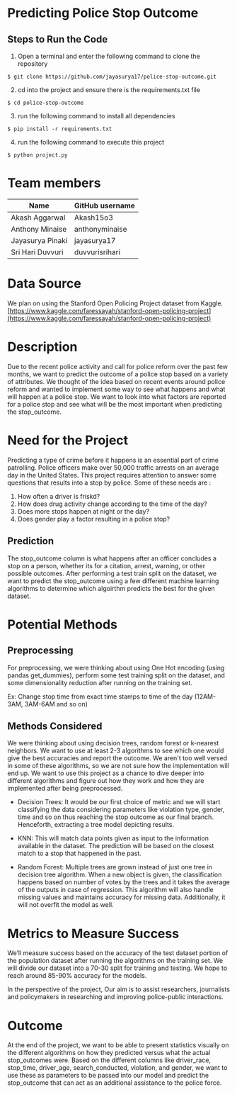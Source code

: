 # **Predicting Police Stop Outcome**


## Steps to Run the Code

1. Open a terminal and enter the following command to clone the repository
```
$ git clone https://github.com/jayasurya17/police-stop-outcome.git
```

2. cd into the project and ensure there is the requirements.txt file
```
$ cd police-stop-outcome
```

3. run the following command to install all dependencies 
```
$ pip install -r requirements.txt
```

4. run the following command to execute this project
```
$ python project.py
```

# Team members

| Name             | GitHub username |
| ---------------- | --------------- |
| Akash Aggarwal   | Akash15o3       |
| Anthony Minaise  | anthonyminaise  |
| Jayasurya Pinaki | jayasurya17     |
| Sri Hari Duvvuri | duvvurisrihari  |

# Data Source

We plan on using the Stanford Open Policing Project dataset from Kaggle. [https://www.kaggle.com/faressayah/stanford-open-policing-project](https://www.kaggle.com/faressayah/stanford-open-policing-project)

# Description

Due to the recent police activity and call for police reform over the past few months, we want to predict the outcome of a police stop based on a variety of attributes. We thought of the idea based on recent events around police reform and wanted to implement some way to see what happens and what will happen at a police stop. We want to look into what factors are reported for a police stop and see what will be the most important when predicting the stop_outcome.

# Need for the Project

Predicting a type of crime before it happens is an essential part of crime patrolling. Police officers make over 50,000 traffic arrests on an average day in the United States. This project requires attention to answer some questions that results into a stop by police. Some of these needs are :

1. How often a driver is friskd?
2. How does drug activity change according to the time of the day?
3. Does more stops happen at night or the day?
4. Does gender play a factor resulting in a police stop?

## Prediction

The stop_outcome column is what happens after an officer concludes a stop on a person, whether its for a citation, arrest, warning, or other possible outcomes. After performing a test train split on the dataset, we want to predict the stop_outcome using a few different machine learning algorithms to determine which algoirthm predicts the best for the given dataset.

# Potential Methods

## Preprocessing

For preprocessing, we were thinking about using One Hot encoding (using pandas get_dummies), perform some test training split on the dataset, and some dimensionality reduction after running on the training set.

Ex: Change stop time from exact time stamps to time of the day (12AM-3AM, 3AM-6AM and so on)

## Methods Considered

We were thinking about using decision trees, random forest or k-nearest neighbors. We want to use at least 2-3 algorithms to see which one would give the best accuracies and report the outcome. We aren't too well versed in some of these algorithms, so we are not sure how the implementation will end up. We want to use this project as a chance to dive deeper into different algorithms and figure out how they work and how they are implemented after being preprocessed.

- Decision Trees: It would be our first choice of metric and we will start classifying the data considering parameters like violation type, gender, time and so on thus reaching the stop outcome as our final branch. Henceforth, extracting a tree model depicting results.

- KNN: This will match data points given as input to the information available in the dataset. The prediction will be based on the closest match to a stop that happened in the past.

- Random Forest: Multiple trees are grown instead of just one tree in decision tree algorithm. When a new object is given, the classification happens based on number of votes by the trees and it takes the average of the outputs in case of regression. This algorithm will also handle missing values and maintains accuracy for missing data. Additionally, it will not overfit the model as well.

# Metrics to Measure Success

We’ll measure success based on the accuracy of the test dataset portion of the population dataset after running the algorithms on the training set. We will divide our dataset into a 70-30 split for training and testing. We hope to reach around 85-90% accuracy for the models.

In the perspective of the project, Our aim is to assist researchers, journalists and policymakers in researching and improving police-public interactions.

# Outcome

At the end of the project, we want to be able to present statistics visually on the different algorithms on how they predicted versus what the actual stop_outcomes were. Based on the different columns like driver_race, stop_time, driver_age, search_conducted, violation, and gender, we want to use these as parameters to be passed into our model and predict the stop_outcome that can act as an additional assistance to the police force.
